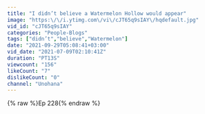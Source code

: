 ```yaml
---
title: "I didn’t believe a Watermelon Hollow would appear"
image: "https:\/\/i.ytimg.com\/vi\/cJT65q9sIAY\/hqdefault.jpg"
vid_id: "cJT65q9sIAY"
categories: "People-Blogs"
tags: ["didn’t","believe","Watermelon"]
date: "2021-09-29T05:08:41+03:00"
vid_date: "2021-07-09T02:10:41Z"
duration: "PT13S"
viewcount: "156"
likeCount: "7"
dislikeCount: "0"
channel: "Unohana"
---
```

{% raw %}Ep 228{% endraw %}
